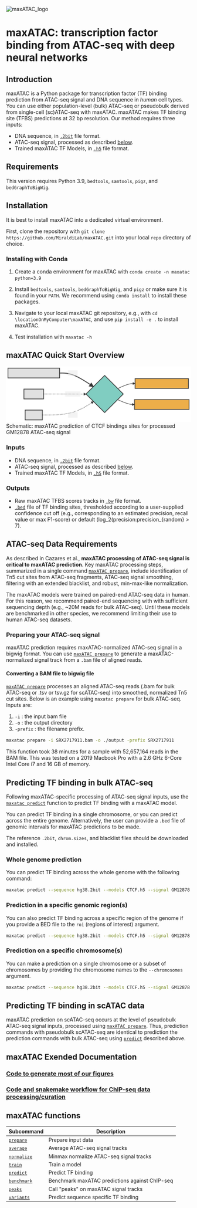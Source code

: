 ![maxATAC_logo](https://user-images.githubusercontent.com/47329147/137503708-86d000ef-d6d4-4f75-99aa-39f8aab6dec5.png)

# maxATAC: transcription factor binding from ATAC-seq with deep neural networks

## Introduction

maxATAC is a Python package for transcription factor (TF) binding prediction from ATAC-seq signal and DNA sequence in *human* cell types. You can use either population-level (bulk) ATAC-seq or pseudobulk derived from single-cell (sc)ATAC-seq with maxATAC. maxATAC makes TF binding site (TFBS) predictions at 32 bp resolution. Our method requires three inputs:

* DNA sequence, in [`.2bit`](https://genome.ucsc.edu/goldenPath/help/twoBit.html) file format.
* ATAC-seq signal, processed as described [below](#Preparing-your-ATAC-seq-signal).
* Trained maxATAC TF Models, in [`.h5`](https://www.tensorflow.org/tutorials/keras/save_and_load) file format.

## Requirements

This version requires Python 3.9, `bedtools`, `samtools`, `pigz`, and `bedGraphToBigWig`.

## Installation

It is best to install maxATAC into a dedicated virtual environment.

First, clone the repository with `git clone https://github.com/MiraldiLab/maxATAC.git` into your local `repo` directory of choice.

### Installing with Conda

1. Create a conda environment for maxATAC with `conda create -n maxatac python=3.9`

2. Install `bedtools`, `samtools`, `bedGraphToBigWig`, and `pigz` or make sure it is found in your `PATH`. We recommend using `conda install` to install these packages.

3. Navigate to your local maxATAC git repository, e.g., with `cd \locationOnMyComputer\maxATAC`, and use `pip install -e .` to install maxATAC.

4. Test installation with `maxatac -h`

## maxATAC Quick Start Overview

![maxATAC Predict Overview](./docs/readme/maxatac_predict_overview.svg)
Schematic: maxATAC prediction of CTCF bindings sites for processed GM12878 ATAC-seq signal

### Inputs

* DNA sequence, in [`.2bit`](https://genome.ucsc.edu/goldenPath/help/twoBit.html) file format.
* ATAC-seq signal, processed as described [below](#Preparing-your-ATAC-seq-signal).
* Trained maxATAC TF Models, in [`.h5`](https://www.tensorflow.org/tutorials/keras/save_and_load) file format.

### Outputs

* Raw maxATAC TFBS scores tracks in [`.bw`](https://genome.ucsc.edu/FAQ/FAQformat.html#format6.1) file format.
* [`.bed`](https://genome.ucsc.edu/FAQ/FAQformat.html#format1) file of TF binding sites, thresholded according to a user-supplied confidence cut off (e.g., corresponding to an estimated precision, recall value or max F1-score) or default (log_2(precision:precision_{random} > 7).

## ATAC-seq Data Requirements

As described in Cazares et al., **maxATAC processing of ATAC-seq signal is critical to maxATAC prediction**. Key maxATAC processing steps, summarized in a single command [`maxATAC prepare`](./docs/readme/prepare.md#Prepare), include identification of Tn5 cut sites from ATAC-seq fragments, ATAC-seq signal smoothing, filtering with an extended blacklist, and robust, min-max-like normalization. 

The maxATAC models were trained on paired-end ATAC-seq data in human. For this reason, we recommend  paired-end sequencing with with sufficient sequencing depth (e.g., ~20M reads for bulk ATAC-seq). Until these models are benchmarked in other species, we recommend limiting their use to human ATAC-seq datasets.

### Preparing your ATAC-seq signal

maxATAC prediction requires maxATAC-normalized ATAC-seq signal in a bigwig format. You can use [`maxATAC prepare`](./docs/readme/prepare.md#Prepare) to generate a maxATAC-normalized signal track from a `.bam` file of aligned reads.

#### Converting a BAM file to bigwig file

[`maxATAC prepare`](./docs/readme/prepare.md#Prepare) processes an aligned ATAC-seq reads (.bam for bulk ATAC-seq or .tsv or tsv.gz for scATAC-seq) into smoothed, normalized Tn5 cut sites. Below is an example using `maxatac prepare` for bulk ATAC-seq. Inputs are:

1) `-i` : the input bam file
2) `-o` : the output directory
3) `-prefix` : the filename prefix.

```bash
maxatac prepare -i SRX2717911.bam -o ./output -prefix SRX2717911
```

This function took 38 minutes for a sample with 52,657,164 reads in the BAM file. This was tested on a 2019 Macbook Pro with a 2.6 GHz 6-Core Intel Core i7 and 16 GB of memory.

## Predicting TF binding in bulk ATAC-seq

Following maxATAC-specific processing of ATAC-seq signal inputs, use the [`maxatac predict`](./docs/readme/predict.md#Predict) function to predict TF binding with a maxATAC model.

You can predict TF binding in a single chromosome, or you can predict across the entire genome. Alternatively, the user can provide a `.bed` file of genomic intervals for maxATAC predictions to be made.

The reference `.2bit`, `chrom.sizes`, and blacklist files should be downloaded and installed.

### Whole genome prediction

You can predict TF binding across the whole genome with the following command:

```bash
maxatac predict --sequence hg38.2bit --models CTCF.h5 --signal GM12878.bigwig
```

### Prediction in a specific genomic region(s)

You can also predict TF binding across a specific region of the genome if you provide a BED file to the `roi` (regions of interest) argument.

```bash
maxatac predict --sequence hg38.2bit --models CTCF.h5 --signal GM12878.bigwig --roi ROI.bed
```

### Prediction on a specific chromosome(s)

You can make a prediction on a single chromosome or a subset of chromosomes by providing the chromosome names to the `--chromosomes` argument. 

```bash
maxatac predict --sequence hg38.2bit --models CTCF.h5 --signal GM12878.bigwig --chromosomes chr3 chr5
```

## Predicting TF binding in scATAC data

maxATAC prediction on scATAC-seq occurs at the level of pseudobulk ATAC-seq signal inputs, processed using [`maxATAC prepare`](./docs/readme/prepare.md#Prepare). Thus, prediction commands with pseudobulk scATAC-seq are identical to prediction the prediction commands with bulk ATAC-seq using [`predict`](./docs/readme/predict.md#Predict) described above.


## maxATAC Exended Documentation

### [Code to generate most of our figures](https://github.com/MiraldiLab/maxATAC_docs/tree/main/figure_code)

### [Code and snakemake workflow for ChIP-seq data processing/curation](https://github.com/MiraldiLab/maxATAC_dataScraping)

## maxATAC functions
| Subcommand                                          | Description                                    |
|-----------------------------------------------------|------------------------------------------------|
| [`prepare`](./docs/readme/prepare.md#Prepare)       | Prepare input data                             |
| [`average`](./docs/readme/average.md#Average)       | Average ATAC-seq signal tracks                 |
| [`normalize`](./docs/readme/normalize.md#Normalize) | Minmax normalize ATAC-seq signal tracks        |
| [`train`](./docs/readme/train.md#Train)             | Train a model                                  |
| [`predict`](./docs/readme/predict.md#Predict)       | Predict TF binding                             |
| [`benchmark`](./docs/readme/benchmark.md#Benchmark) | Benchmark maxATAC predictions against ChIP-seq |
| [`peaks`](./docs/readme/peaks.md#Peaks)             | Call "peaks" on maxATAC signal tracks          |
| [`variants`](./docs/readme/variants.md#Variants)    | Predict sequence specific TF binding           |
